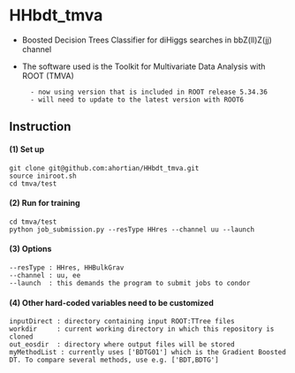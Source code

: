 # HHbdt_tmva
- Boosted Decision Trees Classifier for diHiggs searches in bbZ(ll)Z(jj) channel
- The software used is the Toolkit for Multivariate Data Analysis with ROOT (TMVA)

		- now using version that is included in ROOT release 5.34.36 
		- will need to update to the latest version with ROOT6

## Instruction
#### (1) Set up
	git clone git@github.com:ahortian/HHbdt_tmva.git
	source iniroot.sh
	cd tmva/test

#### (2) Run for training
	cd tmva/test
	python job_submission.py --resType HHres --channel uu --launch

#### (3) Options
	--resType : HHres, HHBulkGrav
	--channel : uu, ee
	--launch  : this demands the program to submit jobs to condor

#### (4) Other hard-coded variables need to be customized
	inputDirect : directory containing input ROOT:TTree files 
	workdir     : current working directory in which this repository is cloned 
	out_eosdir  : directory where output files will be stored
	myMethodList : currently uses ['BDTG01'] which is the Gradient Boosted DT. To compare several methods, use e.g. ['BDT,BDTG'] 
